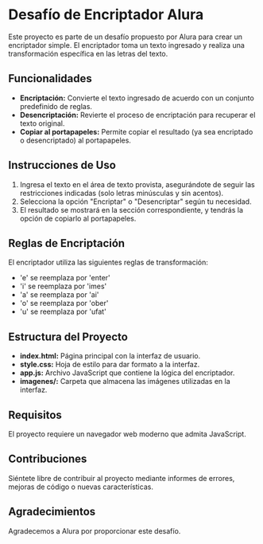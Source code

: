 # Desafío de Encriptador Alura

Este proyecto es parte de un desafío propuesto por Alura para crear un encriptador simple. El encriptador toma un texto ingresado y realiza una transformación específica en las letras del texto.

## Funcionalidades

- **Encriptación:** Convierte el texto ingresado de acuerdo con un conjunto predefinido de reglas.
- **Desencriptación:** Revierte el proceso de encriptación para recuperar el texto original.
- **Copiar al portapapeles:** Permite copiar el resultado (ya sea encriptado o desencriptado) al portapapeles.

## Instrucciones de Uso

1. Ingresa el texto en el área de texto provista, asegurándote de seguir las restricciones indicadas (solo letras minúsculas y sin acentos).
2. Selecciona la opción "Encriptar" o "Desencriptar" según tu necesidad.
3. El resultado se mostrará en la sección correspondiente, y tendrás la opción de copiarlo al portapapeles.

## Reglas de Encriptación

El encriptador utiliza las siguientes reglas de transformación:

- 'e' se reemplaza por 'enter'
- 'i' se reemplaza por 'imes'
- 'a' se reemplaza por 'ai'
- 'o' se reemplaza por 'ober'
- 'u' se reemplaza por 'ufat'

## Estructura del Proyecto

- **index.html:** Página principal con la interfaz de usuario.
- **style.css:** Hoja de estilo para dar formato a la interfaz.
- **app.js:** Archivo JavaScript que contiene la lógica del encriptador.
- **imagenes/:** Carpeta que almacena las imágenes utilizadas en la interfaz.

## Requisitos

El proyecto requiere un navegador web moderno que admita JavaScript.

## Contribuciones

Siéntete libre de contribuir al proyecto mediante informes de errores, mejoras de código o nuevas características.

## Agradecimientos

Agradecemos a Alura por proporcionar este desafío.


